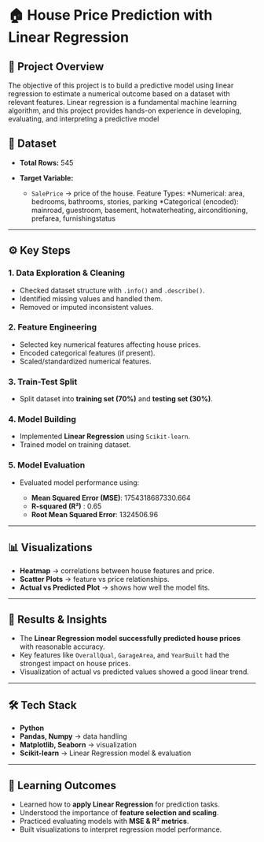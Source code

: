 # 🏠 House Price Prediction with Linear Regression

## 📌 Project Overview

The objective of this project is to build a predictive model using linear regression to estimate a numerical outcome based on a dataset with relevant features.
Linear regression is a fundamental machine learning algorithm, and this project provides hands-on experience in developing, evaluating, and interpreting a predictive model

## 📂 Dataset

* **Total Rows:** 545
* **Target Variable:**

  * `SalePrice` → price of the house.
Feature Types:
    *Numerical: area, bedrooms, bathrooms, stories, parking
    *Categorical (encoded): mainroad, guestroom, basement, hotwaterheating, airconditioning, prefarea, furnishingstatus

---

## ⚙️ Key Steps

### 1. Data Exploration & Cleaning

* Checked dataset structure with `.info()` and `.describe()`.
* Identified missing values and handled them.
* Removed or imputed inconsistent values.

### 2. Feature Engineering

* Selected key numerical features affecting house prices.
* Encoded categorical features (if present).
* Scaled/standardized numerical features.

### 3. Train-Test Split

* Split dataset into **training set (70%)** and **testing set (30%)**.

### 4. Model Building

* Implemented **Linear Regression** using `Scikit-learn`.
* Trained model on training dataset.

### 5. Model Evaluation

* Evaluated model performance using:

  * **Mean Squared Error (MSE)**: 1754318687330.664
  * **R-squared (R²)** : 0.65
  * **Root Mean Squared Error**: 1324506.96

---

## 📊 Visualizations

* **Heatmap** → correlations between house features and price.
* **Scatter Plots** → feature vs price relationships.
* **Actual vs Predicted Plot** → shows how well the model fits.

---

## 🚀 Results & Insights

* The **Linear Regression model successfully predicted house prices** with reasonable accuracy.
* Key features like `OverallQual`, `GarageArea`, and `YearBuilt` had the strongest impact on house prices.
* Visualization of actual vs predicted values showed a good linear trend.

---

## 🛠️ Tech Stack

* **Python**
* **Pandas, Numpy** → data handling
* **Matplotlib, Seaborn** → visualization
* **Scikit-learn** → Linear Regression model & evaluation

---

## 📌 Learning Outcomes

* Learned how to **apply Linear Regression** for prediction tasks.
* Understood the importance of **feature selection and scaling**.
* Practiced evaluating models with **MSE & R² metrics**.
* Built visualizations to interpret regression model performance.
